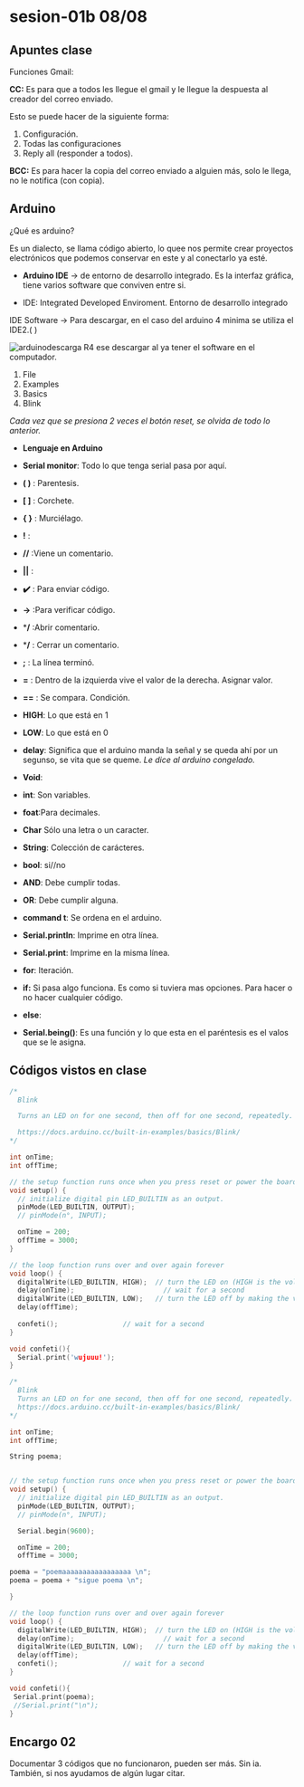 # sesion-01b 08/08

## Apuntes clase

 Funciones Gmail:

**CC:** Es para que a todos les llegue el gmail y le llegue la despuesta al creador del correo enviado.

 Esto se puede hacer de la siguiente forma:

1. Configuración.
2. Todas las configuraciones
3. Reply all (responder a todos).

**BCC:** Es para hacer la copia del correo enviado a alguien más, solo le llega, no le notifica (con copia).

## Arduino

¿Qué es arduino?

Es un dialecto, se llama código abierto, lo quee nos permite crear proyectos electrónicos que podemos conservar en este y al conectarlo ya esté.

* **Arduino IDE** -> de entorno de desarrollo integrado. Es la interfaz gráfica, tiene varios software que conviven entre si.
  
* IDE: Integrated Developed Enviroment. Entorno de desarrollo integrado

IDE Software -> Para descargar, en el caso del arduino 4 minima se utiliza el IDE2.(  )

![arduinodescarga](./imagenes/arduinoejemplodescarga.png)
R4 ese descargar al ya tener el software en el computador.

1. File
2. Examples
3. Basics
4. Blink

*Cada vez que se presiona 2 veces el botón reset, se olvida de todo lo anterior.*

* **Lenguaje en Arduino**

* **Serial monitor**: Todo lo que tenga serial pasa por aquí.
* **( )** : Parentesis.
* **[  ]** : Corchete.
* **{ }** : Murciélago.
* **!** :
* **//** :Viene un comentario.
* **||** :
* **✔️** : Para enviar código.
* **->** :Para verificar código.
* ***/** :Abrir comentario.
* ***/** : Cerrar un comentario.
* **;** : La línea terminó.
* **=** : Dentro de la izquierda vive el valor de la derecha. Asignar valor.
* **==** : Se compara. Condición.
* **HIGH**: Lo que está en 1
* **LOW**: Lo que está en 0
* **delay**: Significa que el arduino manda la señal y se queda ahí por un segunso, se vita que se queme. *Le dice al arduino congelado.*
* **Void**:
* **int**: Son variables.
* **foat**:Para decimales.
* **Char** Sólo una letra o un caracter.
* **String**: Colección de carácteres.
* **bool**: si//no
* **AND**: Debe cumplir todas.
* **OR**: Debe cumplir alguna.
* **command t**: Se ordena en el arduino.
* **Serial.println**: Imprime en otra línea.
* **Serial.print**: Imprime en la misma línea.
* **for**: Iteración.
* **if:** Si pasa algo funciona. Es como si tuviera mas opciones. Para hacer o no hacer cualquier código.
* **else**:
* **Serial.being()**: Es una función y lo que esta en el paréntesis es el valos que se le asigna.

## Códigos vistos en clase

```cpp
/*
  Blink

  Turns an LED on for one second, then off for one second, repeatedly.

  https://docs.arduino.cc/built-in-examples/basics/Blink/
*/

int onTime;
int offTime;

// the setup function runs once when you press reset or power the board
void setup() {
  // initialize digital pin LED_BUILTIN as an output.
  pinMode(LED_BUILTIN, OUTPUT);
  // pinMode(n°, INPUT);

  onTime = 200;
  offTime = 3000;
}

// the loop function runs over and over again forever
void loop() {
  digitalWrite(LED_BUILTIN, HIGH);  // turn the LED on (HIGH is the voltage level)
  delay(onTime);                      // wait for a second
  digitalWrite(LED_BUILTIN, LOW);   // turn the LED off by making the voltage LOW
  delay(offTime);      
  
  confeti();                // wait for a second
}

void confeti(){
  Serial.print('wujuuu!');
}
```

```cpp
/*
  Blink
  Turns an LED on for one second, then off for one second, repeatedly.
  https://docs.arduino.cc/built-in-examples/basics/Blink/
*/

int onTime;
int offTime;

String poema;


// the setup function runs once when you press reset or power the board
void setup() {
  // initialize digital pin LED_BUILTIN as an output.
  pinMode(LED_BUILTIN, OUTPUT);
  // pinMode(n°, INPUT);

  Serial.begin(9600);

  onTime = 200;
  offTime = 3000;

poema = "poemaaaaaaaaaaaaaaaaa \n";
poema = poema + "sigue poema \n";

}

// the loop function runs over and over again forever
void loop() {
  digitalWrite(LED_BUILTIN, HIGH);  // turn the LED on (HIGH is the voltage level)
  delay(onTime);                      // wait for a second
  digitalWrite(LED_BUILTIN, LOW);   // turn the LED off by making the voltage LOW
  delay(offTime);
  confeti();                // wait for a second
}

void confeti(){
 Serial.print(poema);
 //Serial.print("\n");
}
```

## Encargo 02

Documentar 3 códigos que no funcionaron, pueden ser más. Sin ia. También, si nos ayudamos de algún lugar citar.
